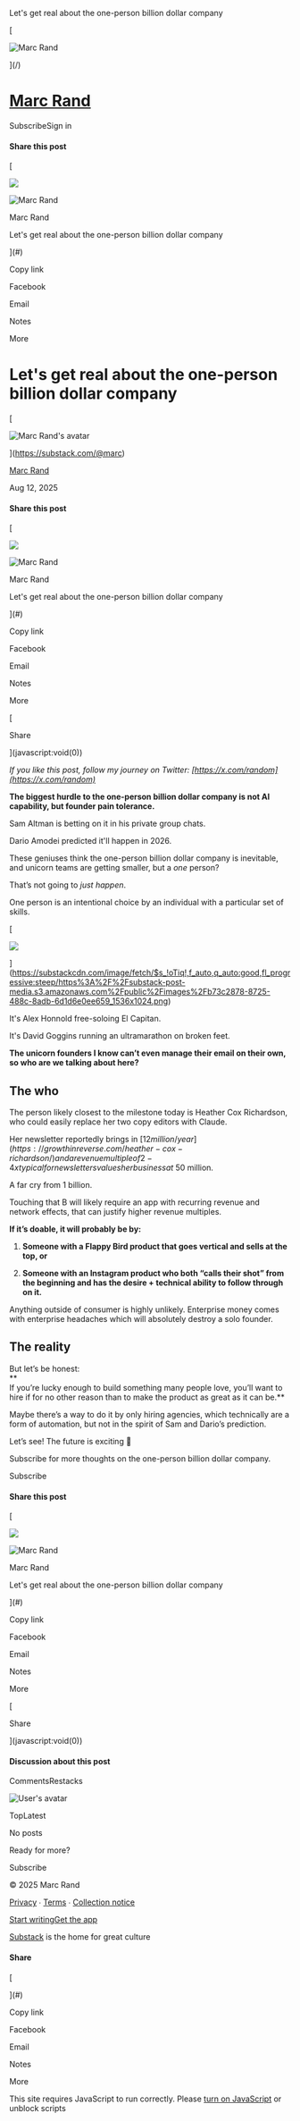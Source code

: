 Let's get real about the one-person billion dollar company                     

[

![Marc Rand](https://substackcdn.com/image/fetch/$s_!4Ieh!,w_80,h_80,c_fill,f_auto,q_auto:good,fl_progressive:steep,g_auto/https%3A%2F%2Fsubstack-post-media.s3.amazonaws.com%2Fpublic%2Fimages%2F807e0d23-3951-4ad2-989c-62a4966f1e86_400x400.png)



](/)

# [Marc Rand](/)

SubscribeSign in

#### Share this post

[

![](https://substackcdn.com/image/fetch/$s_!oTiq!,w_520,h_272,c_fill,f_auto,q_auto:good,fl_progressive:steep,g_auto/https%3A%2F%2Fsubstack-post-media.s3.amazonaws.com%2Fpublic%2Fimages%2Fb73c2878-8725-488c-8adb-6d1d6e0ee659_1536x1024.png)

![Marc Rand](https://substackcdn.com/image/fetch/$s_!4Ieh!,w_36,h_36,c_fill,f_auto,q_auto:good,fl_progressive:steep,g_auto/https%3A%2F%2Fsubstack-post-media.s3.amazonaws.com%2Fpublic%2Fimages%2F807e0d23-3951-4ad2-989c-62a4966f1e86_400x400.png)

Marc Rand

Let's get real about the one-person billion dollar company









](#)

Copy link

Facebook

Email

Notes

More

# Let's get real about the one-person billion dollar company

[

![Marc Rand's avatar](https://substackcdn.com/image/fetch/$s_!86eQ!,w_36,h_36,c_fill,f_auto,q_auto:good,fl_progressive:steep/https%3A%2F%2Fsubstack-post-media.s3.amazonaws.com%2Fpublic%2Fimages%2F6717f283-394c-4336-a255-7c00d6f0039c_400x400.jpeg)



](https://substack.com/@marc)

[Marc Rand](https://substack.com/@marc)

Aug 12, 2025

#### Share this post

[

![](https://substackcdn.com/image/fetch/$s_!oTiq!,w_520,h_272,c_fill,f_auto,q_auto:good,fl_progressive:steep,g_auto/https%3A%2F%2Fsubstack-post-media.s3.amazonaws.com%2Fpublic%2Fimages%2Fb73c2878-8725-488c-8adb-6d1d6e0ee659_1536x1024.png)

![Marc Rand](https://substackcdn.com/image/fetch/$s_!4Ieh!,w_36,h_36,c_fill,f_auto,q_auto:good,fl_progressive:steep,g_auto/https%3A%2F%2Fsubstack-post-media.s3.amazonaws.com%2Fpublic%2Fimages%2F807e0d23-3951-4ad2-989c-62a4966f1e86_400x400.png)

Marc Rand

Let's get real about the one-person billion dollar company









](#)

Copy link

Facebook

Email

Notes

More

[](https://www.marcrand.com/p/lets-get-real-about-the-one-person/comments)

[

Share

](javascript:void\(0\))

_If you like this post, follow my journey on Twitter: [https://x.com/random](https://x.com/random)_

**The biggest hurdle to the one-person billion dollar company is not AI capability, but founder pain tolerance.**  
  
Sam Altman is betting on it in his private group chats.

Dario Amodei predicted it'll happen in 2026.

These geniuses think the one-person billion dollar company is inevitable, and unicorn teams are getting smaller, but a _one_ person?

That’s not going to _just happen_.

One person is an intentional choice by an individual with a particular set of skills.

[

![](https://substackcdn.com/image/fetch/$s_!oTiq!,w_1456,c_limit,f_auto,q_auto:good,fl_progressive:steep/https%3A%2F%2Fsubstack-post-media.s3.amazonaws.com%2Fpublic%2Fimages%2Fb73c2878-8725-488c-8adb-6d1d6e0ee659_1536x1024.png)



](https://substackcdn.com/image/fetch/$s_!oTiq!,f_auto,q_auto:good,fl_progressive:steep/https%3A%2F%2Fsubstack-post-media.s3.amazonaws.com%2Fpublic%2Fimages%2Fb73c2878-8725-488c-8adb-6d1d6e0ee659_1536x1024.png)

It's Alex Honnold free-soloing El Capitan.

It's David Goggins running an ultramarathon on broken feet.

**The unicorn founders I know can’t even manage their email on their own, so who are we talking about here?**

## The who

The person likely closest to the milestone today is Heather Cox Richardson, who could easily replace her two copy editors with Claude.

Her newsletter reportedly brings in [$12 million / year](https://growthinreverse.com/heather-cox-richardson/) and a revenue multiple of 2-4x typical for newsletters values her business at ~$50 million.

A far cry from 1 billion.

Touching that B will likely require an app with recurring revenue and network effects, that can justify higher revenue multiples.

**If it’s doable, it will probably be by:**

1.  **Someone with a Flappy Bird product that goes vertical and sells at the top, or**
    
2.  **Someone with an Instagram product who both “calls their shot” from the beginning and has the desire + technical ability to follow through on it.**
    

Anything outside of consumer is highly unlikely. Enterprise money comes with enterprise headaches which will absolutely destroy a solo founder.

## The reality

But let’s be honest:  
**  
If you’re lucky enough to build something many people love, you’ll want to hire if for no other reason than to make the product as great as it can be.**

Maybe there’s a way to do it by only hiring agencies, which technically are a form of automation, but not in the spirit of Sam and Dario’s prediction.  
  
Let’s see! The future is exciting 🚀

Subscribe for more thoughts on the one-person billion dollar company.

Subscribe

#### Share this post

[

![](https://substackcdn.com/image/fetch/$s_!oTiq!,w_520,h_272,c_fill,f_auto,q_auto:good,fl_progressive:steep,g_auto/https%3A%2F%2Fsubstack-post-media.s3.amazonaws.com%2Fpublic%2Fimages%2Fb73c2878-8725-488c-8adb-6d1d6e0ee659_1536x1024.png)

![Marc Rand](https://substackcdn.com/image/fetch/$s_!4Ieh!,w_36,h_36,c_fill,f_auto,q_auto:good,fl_progressive:steep,g_auto/https%3A%2F%2Fsubstack-post-media.s3.amazonaws.com%2Fpublic%2Fimages%2F807e0d23-3951-4ad2-989c-62a4966f1e86_400x400.png)

Marc Rand

Let's get real about the one-person billion dollar company









](#)

Copy link

Facebook

Email

Notes

More

[](https://www.marcrand.com/p/lets-get-real-about-the-one-person/comments)

[

Share

](javascript:void\(0\))

#### Discussion about this post

CommentsRestacks

![User's avatar](https://substackcdn.com/image/fetch/$s_!TnFC!,w_32,h_32,c_fill,f_auto,q_auto:good,fl_progressive:steep/https%3A%2F%2Fsubstack.com%2Fimg%2Favatars%2Fdefault-light.png)

TopLatest

No posts

Ready for more?

Subscribe

© 2025 Marc Rand

[Privacy](https://substack.com/privacy) ∙ [Terms](https://substack.com/tos) ∙ [Collection notice](https://substack.com/ccpa#personal-data-collected)

[Start writing](https://substack.com/signup?utm_source=substack&utm_medium=web&utm_content=footer)[Get the app](https://substack.com/app/app-store-redirect?utm_campaign=app-marketing&utm_content=web-footer-button)

[Substack](https://substack.com) is the home for great culture

#### Share

[

](#)

Copy link

Facebook

Email

Notes

More

    

This site requires JavaScript to run correctly. Please [turn on JavaScript](https://enable-javascript.com/) or unblock scripts